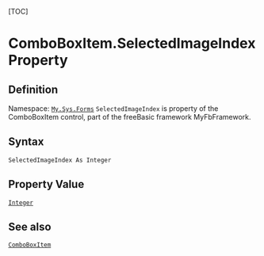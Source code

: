 [TOC]
# ComboBoxItem.SelectedImageIndex Property

## Definition
Namespace: [`My.Sys.Forms`](My.Sys.Forms.md)
`SelectedImageIndex` is property of the ComboBoxItem control, part of the freeBasic framework MyFbFramework.
## Syntax
```freeBasic
SelectedImageIndex As Integer
```
## Property Value
[`Integer`]("https://www.freebasic.net/wiki/KeyPgInteger")
## See also
[`ComboBoxItem`](ComboBoxItem.md)
